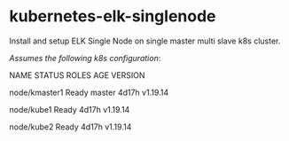 # kubernetes-elk-singlenode
Install and setup ELK Single Node on single master multi slave k8s cluster.

_Assumes the following k8s configuration_:

NAME            STATUS   ROLES    AGE     VERSION

node/kmaster1   Ready    master   4d17h   v1.19.14

node/kube1      Ready    <none>   4d17h   v1.19.14
  
node/kube2      Ready    <none>   4d17h   v1.19.14
  
